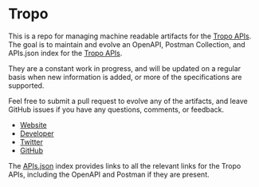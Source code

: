 # TropoThis is a repo for managing machine readable artifacts for the [Tropo APIs](https://www.tropo.com/). The goal is to maintain and evolve an OpenAPI, Postman Collection, and APIs.json index for the [Tropo APIs](https://www.tropo.com/).They are a constant work in progress, and will be updated on a regular basis when new information is added, or more of the specifications are supported.Feel free to submit a pull request to evolve any of the artifacts, and leave GitHub issues if you have any questions, comments, or feedback.- [Website](https://www.tropo.com/)- [Developer](https://www.tropo.com/)- [Twitter](https://twitter.com/tropo)- [GitHub](https://github.com/tropo)The [APIs.json](https://github.com/api-evangelist/tropo/blob/master/apis.json) index provides links to all the relevant links for the Tropo APIs, including the OpenAPI and Postman if they are present.